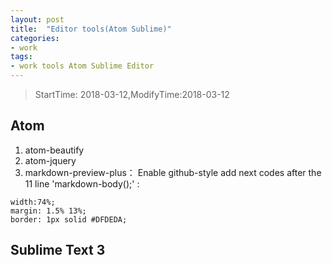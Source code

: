 ```yaml
---
layout: post
title:  "Editor tools(Atom Sublime)"
categories:
- work
tags:
- work tools Atom Sublime Editor
---
```


> StartTime: 2018-03-12,ModifyTime:2018-03-12

<!---more--->

## Atom

1. atom-beautify
2. atom-jquery
3. markdown-preview-plus：
Enable github-style
add next codes after the 11 line 'markdown-body();' :
```
width:74%;
margin: 1.5% 13%;
border: 1px solid #DFDEDA;
```

## Sublime Text 3
